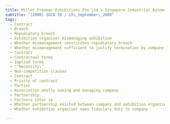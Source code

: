 ```yaml
---
title: Miller Freeman Exhibitions Pte Ltd v Singapore Industrial Automation Association and Another 
subtitle: "[2000] SGCA 50 / 15\_September\_2000"
tags:
  - Contract
  - Breach
  - Repudiatory breach
  - Exhibition organiser mismanaging exhibition
  - Whether mismanagement constitutes repudiatory breach
  - Whether mismanagement sufficient to justify termination by company
  - Contract
  - Contractual terms
  - Implied terms
  - \"Necessity\"
  - Non-competition clauses
  - Contract
  - Privity of contract
  - Parties
  - Association wholly owning and managing company
  - Partnership
  - Partners inter se
  - Whether partnership existed between company and exhibition organizer
  - Whether exhibition organiser owes fiduciary duty to company

---
```


